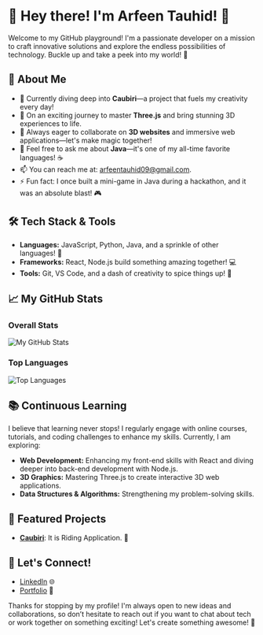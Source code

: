 # 🎉 Hey there! I'm Arfeen Tauhid! 👋

Welcome to my GitHub playground! I'm a passionate developer on a mission to craft innovative solutions and explore the endless possibilities of technology. Buckle up and take a peek into my world! 🚀

## 🌈 About Me
- 🔭 Currently diving deep into **Caubiri**—a project that fuels my creativity every day!
- 🌱 On an exciting journey to master **Three.js** and bring stunning 3D experiences to life.
- 👯 Always eager to collaborate on **3D websites** and immersive web applications—let's make magic together!
- 💬 Feel free to ask me about **Java**—it's one of my all-time favorite languages! ☕
- 📫 You can reach me at: [arfeentauhid09@gmail.com](mailto:arfeentauhid09@gmail.com).
- ⚡ Fun fact: I once built a mini-game in Java during a hackathon, and it was an absolute blast! 🎮

## 🛠️ Tech Stack & Tools
- **Languages:** JavaScript, Python, Java, and a sprinkle of other languages! 🌟
- **Frameworks:** React, Node.js build something amazing together! 💻
- **Tools:** Git, VS Code, and a dash of creativity to spice things up! 🎨

## 📈 My GitHub Stats

### Overall Stats
![My GitHub Stats](https://github-readme-stats.vercel.app/api?username=Arfeen-Tauhid&show_icons=true&theme=radical&count_private=true&hide=prs)

### Top Languages
![Top Languages](https://github-readme-stats.vercel.app/api/top-langs/?username=Arfeen-Tauhid&layout=compact&theme=radical&hide=html)

## 📚 Continuous Learning
I believe that learning never stops! I regularly engage with online courses, tutorials, and coding challenges to enhance my skills. Currently, I am exploring:
- **Web Development:** Enhancing my front-end skills with React and diving deeper into back-end development with Node.js.
- **3D Graphics:** Mastering Three.js to create interactive 3D web applications.
- **Data Structures & Algorithms:** Strengthening my problem-solving skills.

## 🌟 Featured Projects
- [**Caubiri**](link-to-caubiri): It is Riding Application. 🌟

## 🤝 Let's Connect!
- [LinkedIn](https://www.linkedin.com/in/arfeen-tauhid) 🌐
- [Portfolio](https://portfolio-six-ecru-37.vercel.app) 💼

Thanks for stopping by my profile! I'm always open to new ideas and collaborations, so don’t hesitate to reach out if you want to chat about tech or work together on something exciting! Let's create something awesome! 🎊


